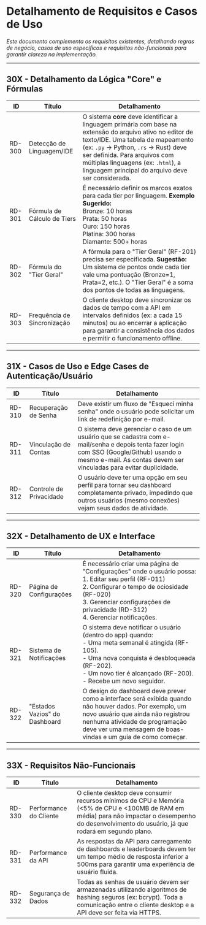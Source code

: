 # Detalhamento de Requisitos e Casos de Uso

*Este documento complementa os requisitos existentes, detalhando regras de negócio, casos de uso específicos e requisitos não-funcionais para garantir clareza na implementação.*

---

## 30X - Detalhamento da Lógica "Core" e Fórmulas

| ID      | Título                              | Detalhamento                                                                                                                                                                                                                       |
|---------|-------------------------------------|-----------------------------------------------------------------------------------------------------------------------------------------------------------------------------------------------------------------------------------|
| RD-300  | Detecção de Linguagem/IDE           | O sistema **core** deve identificar a linguagem primária com base na extensão do arquivo ativo no editor de texto/IDE. Uma tabela de mapeamento (ex: `.py` -> Python, `.rs` -> Rust) deve ser definida. Para arquivos com múltiplas linguagens (ex: `.html`), a linguagem principal do arquivo deve ser considerada. |
| RD-301  | Fórmula de Cálculo de Tiers         | É necessário definir os marcos exatos para cada tier por linguagem. **Exemplo Sugerido:**<br>Bronze: 10 horas<br>Prata: 50 horas<br>Ouro: 150 horas<br>Platina: 300 horas<br>Diamante: 500+ horas                                         |
| RD-302  | Fórmula do "Tier Geral"             | A fórmula para o "Tier Geral" (RF-201) precisa ser especificada. **Sugestão:** Um sistema de pontos onde cada tier vale uma pontuação (Bronze=1, Prata=2, etc.). O "Tier Geral" é a soma dos pontos de todas as linguagens.              |
| RD-303  | Frequência de Sincronização         | O cliente desktop deve sincronizar os dados de tempo com a API em intervalos definidos (ex: a cada 15 minutos) ou ao encerrar a aplicação para garantir a consistência dos dados e permitir o funcionamento offline.                     |

---

## 31X - Casos de Uso e Edge Cases de Autenticação/Usuário

| ID      | Título                  | Detalhamento                                                                                                         |
|---------|-------------------------|---------------------------------------------------------------------------------------------------------------------|
| RD-310  | Recuperação de Senha    | Deve existir um fluxo de "Esqueci minha senha" onde o usuário pode solicitar um link de redefinição por e-mail.      |
| RD-311  | Vinculação de Contas    | O sistema deve gerenciar o caso de um usuário que se cadastra com e-mail/senha e depois tenta fazer login com SSO (Google/Github) usando o mesmo e-mail. As contas devem ser vinculadas para evitar duplicidade. |
| RD-312  | Controle de Privacidade | O usuário deve ter uma opção em seu perfil para tornar seu dashboard completamente privado, impedindo que outros usuários (mesmo conexões) vejam seus dados de atividade. |

---

## 32X - Detalhamento de UX e Interface

| ID      | Título                         | Detalhamento                                                                                                                             |
|---------|--------------------------------|-----------------------------------------------------------------------------------------------------------------------------------------|
| RD-320  | Página de Configurações        | É necessário criar uma página de "Configurações" onde o usuário possa:<br>1. Editar seu perfil (RF-011)<br>2. Configurar o tempo de ociosidade (RF-020)<br>3. Gerenciar configurações de privacidade (RD-312)<br>4. Gerenciar notificações. |
| RD-321  | Sistema de Notificações        | O sistema deve notificar o usuário (dentro do app) quando:<br>- Uma meta semanal é atingida (RF-105).<br>- Uma nova conquista é desbloqueada (RF-202).<br>- Um novo tier é alcançado (RF-200).<br>- Recebe um novo seguidor.            |
| RD-322  | "Estados Vazios" do Dashboard  | O design do dashboard deve prever como a interface será exibida quando não houver dados. Por exemplo, um novo usuário que ainda não registrou nenhuma atividade de programação deve ver uma mensagem de boas-vindas e um guia de como começar. |

---

## 33X - Requisitos Não-Funcionais

| ID      | Título                   | Detalhamento                                                                                                                     |
|---------|--------------------------|----------------------------------------------------------------------------------------------------------------------------------|
| RD-330  | Performance do Cliente   | O cliente desktop deve consumir recursos mínimos de CPU e Memória (<5% de CPU e <100MB de RAM em média) para não impactar o desempenho do desenvolvimento do usuário, já que rodará em segundo plano. |
| RD-331  | Performance da API       | As respostas da API para carregamento de dashboards e leaderboards devem ter um tempo médio de resposta inferior a 500ms para garantir uma experiência de usuário fluida.                             |
| RD-332  | Segurança de Dados       | Todas as senhas de usuário devem ser armazenadas utilizando algoritmos de hashing seguros (ex: bcrypt). Toda a comunicação entre o cliente desktop e a API deve ser feita via HTTPS.                  |
